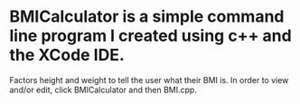 # BMICalculator is a simple command line program I created using c++ and the XCode IDE. 
Factors height and weight to tell the user what their BMI is.
In order to view and/or edit, click BMICalculator and then BMI.cpp.
